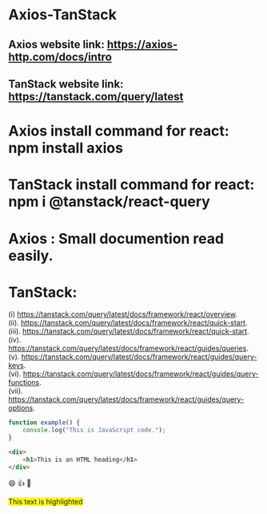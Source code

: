 # Axios-TanStack
## Axios website link:   https://axios-http.com/docs/intro
## TanStack website link:   https://tanstack.com/query/latest

# Axios install command for react: npm install axios
# TanStack install command for react:  npm i @tanstack/react-query

# Axios : Small documention read easily.

# TanStack: 
(i) https://tanstack.com/query/latest/docs/framework/react/overview.  <br>
(ii). https://tanstack.com/query/latest/docs/framework/react/quick-start.   <br>
(iii). https://tanstack.com/query/latest/docs/framework/react/quick-start.   <br>
(iv). https://tanstack.com/query/latest/docs/framework/react/guides/queries.   <br>
(v). https://tanstack.com/query/latest/docs/framework/react/guides/query-keys.   <br>
(vi). https://tanstack.com/query/latest/docs/framework/react/guides/query-functions.   <br>
(vii). https://tanstack.com/query/latest/docs/framework/react/guides/query-options.   <be>
```javascript
function example() {
    console.log("This is JavaScript code.");
} 
``` 

```html
<div>
    <h1>This is an HTML heading</h1>
</div>
```

:smile: :+1: :rocket:

<span style="background-color: yellow;">This text is highlighted</span>





  

